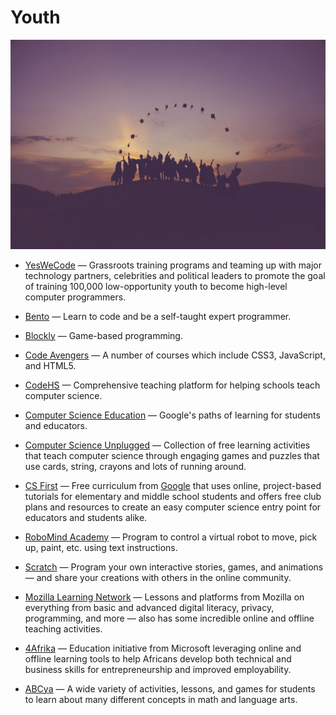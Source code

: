 # Youth

![youth](../images/youth.jpg)

- [YesWeCode](https://www.yeswecode.org) — Grassroots training programs and teaming up with major technology partners, celebrities and political leaders to promote the goal of training 100,000 low-opportunity youth to become high-level computer programmers.

- [Bento](https://bento.io) — Learn to code and be a self-taught expert programmer.

- [Blockly](https://blockly-games.appspot.com) — Game-based programming.

- [Code Avengers](https://codeavengers.com) — A number of courses which include CSS3, JavaScript, and HTML5.

- [CodeHS](https://codehs.com) — Comprehensive teaching platform for helping schools teach computer science.

- [Computer Science Education](https://www.google.com/edu/cs/learn.html) — Google's paths of learning for students and educators.

- [Computer Science Unplugged](https://csunplugged.org) — Collection of free learning activities that teach computer science through engaging games and puzzles that use cards, string, crayons and lots of running around.

- [CS First](http://cs-first.com) — Free curriculum from [Google](https://www.google.com/about) that uses online, project-based tutorials for elementary and middle school students and offers free club plans and resources to create an easy computer science entry point for educators and students alike.

- [RoboMind Academy](https://robomindacademy.com) — Program to control a virtual robot to move, pick up, paint, etc. using text instructions.

- [Scratch](https://scratch.mit.edu) — Program your own interactive stories, games, and animations — and share your creations with others in the online community.

- [Mozilla Learning Network](https://learning.mozilla.org) — Lessons and platforms from Mozilla on everything from basic and advanced digital literacy, privacy, programming, and more — also has some incredible online and offline teaching activities.

- [4Afrika](https://microsoft.com/africa/4afrika) — Education initiative from Microsoft leveraging online and offline learning tools to help Africans develop both technical and business skills for entrepreneurship and improved employability.

- [ABCya](https://abcya.com) — A wide variety of activities, lessons, and games for students to learn about many different concepts in math and language arts.
